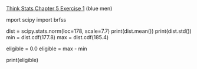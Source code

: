 [Think Stats Chapter 5 Exercise 1](http://greenteapress.com/thinkstats2/html/thinkstats2006.html#toc50) (blue men)

mport scipy
import brfss

dist = scipy.stats.norm(loc=178, scale=7.7)
print(dist.mean())
print(dist.std())
min = dist.cdf(177.8)
max = dist.cdf(185.4)

eligible = 0.0
eligible = max - min

print(eligible)

